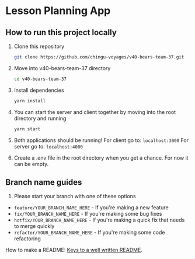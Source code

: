 # Lesson Planning App 

## How to run this project locally
1. Clone this repository
    ```sh
    git clone https://github.com/chingu-voyages/v40-bears-team-37.git
    ```
2. Move into v40-bears-team-37 directory 
    ```sh
    cd v40-bears-team-37 
    ```
3. Install dependencies
    ```sh
    yarn install
    ```
4. You can start the server and client together by moving into the root directory and running
    ```sh
    yarn start
    ```
5.  Both applications should be running!
    For client go to: `localhost:3000`
    For server go to: `localhost:4000`

6.  Create a .env file in the root directory when you get a chance. For now it can be empty.

## Branch name guides

1. Please start your branch with one of these options

- `feature/YOUR_BRANCH_NAME_HERE` - If you're making a new feature
- `fix/YOUR_BRANCH_NAME_HERE` - If you're making some bug fixes
- `hotfix/YOUR_BRANCH_NAME_HERE` - If you're making a quick fix that needs to merge quickly
- `refactor/YOUR_BRANCH_NAME_HERE` - If you're making some code refactoring

How to make a README: [Keys to a well written README](https://tinyurl.com/yk3wubft).
